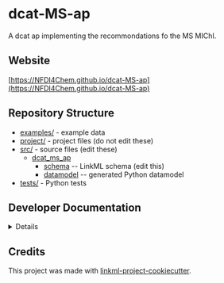 # dcat-MS-ap

A dcat ap implementing the recommondations fo the MS MIChI.

## Website

[https://NFDI4Chem.github.io/dcat-MS-ap](https://NFDI4Chem.github.io/dcat-MS-ap)

## Repository Structure

* [examples/](../examples/) - example data
* [project/](../project/) - project files (do not edit these)
* [src/](../src/) - source files (edit these)
  * [dcat_ms_ap](src/dcat_ms_ap)
    * [schema](src/dcat_ms_ap/schema) -- LinkML schema
      (edit this)
    * [datamodel](src/dcat_ms_ap/datamodel) -- generated
      Python datamodel
* [tests/](../tests/) - Python tests

## Developer Documentation

<details>
To run commands you may use good old make or the command runner [just](https://github.com/casey/just/) which is a better choice on Windows.
Use the `make` command or `duty` commands to generate project artefacts:
* `make help` or `just --list`: list all pre-defined tasks
* `make all` or `just all`: make everything
* `make deploy` or `just deploy`: deploys site
</details>

## Credits

This project was made with
[linkml-project-cookiecutter](https://github.com/linkml/linkml-project-cookiecutter).
